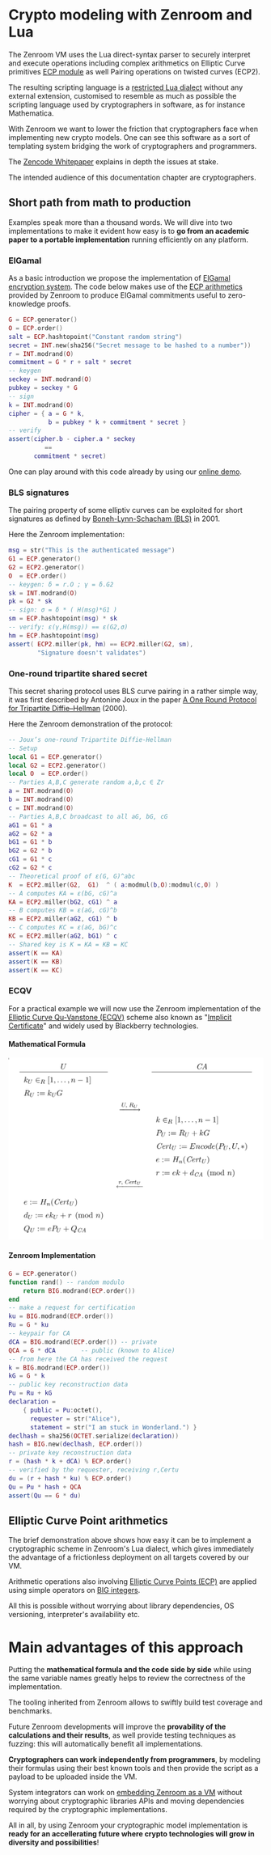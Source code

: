 # Crypto modeling with Zenroom and Lua

The Zenroom VM uses the Lua direct-syntax parser to securely interpret
and execute operations including complex arithmetics on Elliptic Curve
primitives [ECP module](lua/modules/ECP.html) as well Pairing
operations on twisted curves (ECP2).

The resulting scripting language is a [restricted Lua dialect](/lua)
without any external extension, customised to resemble as much as
possible the scripting language used by cryptographers in software, as
for instance Mathematica.

With Zenroom we want to lower the friction that cryptographers face
when implementing new crypto models. One can see this software as a
sort of templating system bridging the work of cryptographers and
programmers.

The [Zencode
Whitepaper](https://files.dyne.org/zenroom/Zenroom_Whitepaper.pdf)
explains in depth the issues at stake.

The intended audience of this documentation chapter are
cryptographers.

## Short path from math to production

Examples speak more than a thousand words. We will dive into two
implementations to make it evident how easy is to **go from an
academic paper to a portable implementation** running efficiently on
any platform.

### ElGamal

As a basic introduction we propose the implementation of [ElGamal
encryption
system](https://en.wikipedia.org/wiki/ElGamal_encryption). The code
below makes use of the [ECP arithmetics](lua/modules/ECP.html)
provided by Zenroom to produce ElGamal commitments useful to
zero-knowledge proofs.

```lua
G = ECP.generator()
O = ECP.order()
salt = ECP.hashtopoint("Constant random string")
secret = INT.new(sha256("Secret message to be hashed to a number"))
r = INT.modrand(O)
commitment = G * r + salt * secret
-- keygen
seckey = INT.modrand(O)
pubkey = seckey * G
-- sign
k = INT.modrand(O)
cipher = { a = G * k,
		   b = pubkey * k + commitment * secret }
-- verify
assert(cipher.b - cipher.a * seckey
	      ==
	   commitment * secret)
```

One can play around with this code already by using our [online demo](/demo).

### BLS signatures

The pairing property of some elliptiv curves can be exploited for
short signatures as defined by [Boneh-Lynn-Schacham
(BLS)](https://en.wikipedia.org/wiki/Boneh%E2%80%93Lynn%E2%80%93Shacham)
in 2001.

Here the Zenroom implementation:

```lua
msg = str("This is the authenticated message")
G1 = ECP.generator()
G2 = ECP2.generator()
O  = ECP.order()
-- keygen: δ = r.O ; γ = δ.G2
sk = INT.modrand(O)
pk = G2 * sk
-- sign: σ = δ * ( H(msg)*G1 )
sm = ECP.hashtopoint(msg) * sk
-- verify: ε(γ,H(msg)) == ε(G2,σ)
hm = ECP.hashtopoint(msg)
assert( ECP2.miller(pk, hm) == ECP2.miller(G2, sm),
        "Signature doesn't validates")
```

### One-round tripartite shared secret

This secret sharing protocol uses BLS curve pairing in a rather simple way, it was first described by Antonine Joux in the paper [A One Round Protocol for Tripartite Diffie–Hellman](http://cgi.di.uoa.gr/~aggelos/crypto/page4/assets/joux-tripartite.pdf) (2000).

Here the Zenroom demonstration of the protocol:

```lua
-- Joux’s one-round Tripartite Diffie-Hellman
-- Setup
local G1 = ECP.generator()
local G2 = ECP2.generator()
local O  = ECP.order()
-- Parties A,B,C generate random a,b,c ∈ Zr
a = INT.modrand(O)
b = INT.modrand(O)
c = INT.modrand(O)
-- Parties A,B,C broadcast to all aG, bG, cG
aG1 = G1 * a
aG2 = G2 * a
bG1 = G1 * b
bG2 = G2 * b
cG1 = G1 * c
cG2 = G2 * c
-- Theoretical proof of ε(G, G)^abc
K  = ECP2.miller(G2,  G1)  ^ ( a:modmul(b,O):modmul(c,O) )
-- A computes KA = ε(bG, cG)^a
KA = ECP2.miller(bG2, cG1) ^ a
-- B computes KB = ε(aG, cG)^b
KB = ECP2.miller(aG2, cG1) ^ b
-- C computes KC = ε(aG, bG)^c
KC = ECP2.miller(aG2, bG1) ^ c
-- Shared key is K = KA = KB = KC
assert(K == KA)
assert(K == KB)
assert(K == KC)
```

### ECQV

For a practical example we will now use the Zenroom implementation of
the [Elliptic Curve Qu-Vanstone
(ECQV)](https://www.secg.org/sec4-1.0.pdf) scheme also known as
"[Implicit
Certificate](https://en.wikipedia.org/wiki/Implicit_certificate)" and
widely used by Blackberry technologies.

#### Mathematical Formula

![ECQV mathematical formula](img/ecqv.png)

#### Zenroom Implementation

```lua
G = ECP.generator()
function rand() -- random modulo
	return BIG.modrand(ECP.order())
end
-- make a request for certification
ku = BIG.modrand(ECP.order())
Ru = G * ku
-- keypair for CA
dCA = BIG.modrand(ECP.order()) -- private
QCA = G * dCA       -- public (known to Alice)
-- from here the CA has received the request
k = BIG.modrand(ECP.order())
kG = G * k
-- public key reconstruction data
Pu = Ru + kG
declaration =
	{ public = Pu:octet(),
      requester = str("Alice"),
      statement = str("I am stuck in Wonderland.") }
declhash = sha256(OCTET.serialize(declaration))
hash = BIG.new(declhash, ECP.order())
-- private key reconstruction data
r = (hash * k + dCA) % ECP.order()
-- verified by the requester, receiving r,Certu
du = (r + hash * ku) % ECP.order()
Qu = Pu * hash + QCA
assert(Qu == G * du)
```

## Elliptic Curve Point arithmetics

The brief demonstration above shows how easy it can be to implement a
cryptographic scheme in Zenroom's Lua dialect, which gives immediately
the advantage of a frictionless deployment on all targets covered by
our VM.

Arithmetic operations also involving [Elliptic Curve Points
(ECP)](/lua/modules/ECP.html) are applied using simple operators on
[BIG integers](/lua/modules/BIG.html).

All this is possible without worrying about library dependencies, OS
versioning, interpreter's availability etc.

# Main advantages of this approach

Putting the **mathematical formula and the code side by side** while using
the same variable names greatly helps to review the correctness of the
implementation.

The tooling inherited from Zenroom allows to swiftly build test
coverage and benchmarks.

Future Zenroom developments will improve the **provability of the
calculations and their results**, as well provide testing techniques as
fuzzing: this will automatically benefit all implementations.

**Cryptographers can work independently from programmers**, by modeling
their formulas using their best known tools and then provide the
script as a payload to be uploaded inside the VM.

System integrators can work on [embedding Zenroom as a VM](/wiki/how-to-embed)
without worrying about cryptographic libraries APIs and moving
dependencies required by the cryptographic implementations.

All in all, by using Zenroom your cryptographic model implementation
is **ready for an accellerating future where crypto technologies will
grow in diversity and possibilities**!
